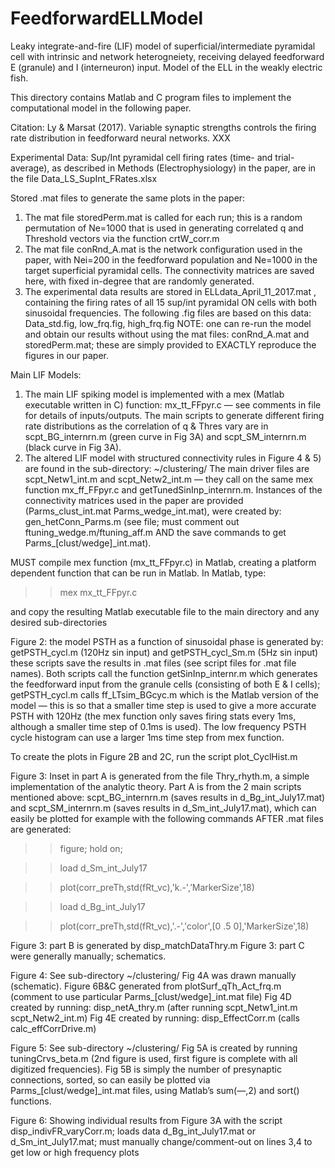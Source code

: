 # FeedforwardELLModel
Leaky integrate-and-fire (LIF) model of superficial/intermediate pyramidal cell with intrinsic and network heterogneiety, receiving delayed feedforward E (granule) and I (interneuron) input. 
Model of the ELL in the weakly electric fish.

This directory contains Matlab and C program files to implement the computational model in the following paper.

Citation: Ly & Marsat (2017). Variable synaptic strengths controls the firing rate distribution in feedforward neural networks.  XXX

Experimental Data: Sup/Int pyramidal cell firing rates (time- and trial-average), as described in Methods (Electrophysiology) in the paper, are in the file Data_LS_SupInt_FRates.xlsx

Stored .mat files to generate the same plots in the paper:
1) The mat file storedPerm.mat is called for each run; this is a random permutation of Ne=1000 that is used in generating correlated q and Threshold vectors via the function crtW_corr.m 
2) The mat file conRnd_A.mat is the network configuration used in the paper, with Nei=200 in the feedforward population and Ne=1000 in the target superficial pyramidal cells.  The connectivity matrices are saved here, with fixed in-degree that are randomly generated.
3) The experimental data results are stored in ELLdata_April_11_2017.mat , containing the firing rates of all 15 sup/int pyramidal ON cells with both sinusoidal frequencies.  The following .fig files are based on this data: Data_std.fig, low_frq.fig, high_frq.fig 
NOTE: one can re-run the model and obtain our results without using the mat files: conRnd_A.mat and storedPerm.mat; these are simply provided to EXACTLY reproduce the figures in our paper.

Main LIF Models: 
1) The main LIF spiking model is implemented with a mex (Matlab executable written in C) function: mx_tt_FFpyr.c — see comments in file for details of inputs/outputs.  The main scripts to generate different firing rate distributions as the correlation of q & Thres vary are in scpt_BG_internrn.m (green curve in Fig 3A) and scpt_SM_internrn.m (black curve in Fig 3A).  
2) The altered LIF model with structured connectivity rules in Figure 4 & 5) are found in the sub-directory: ~/clustering/ 
The main driver files are scpt_Netw1_int.m and scpt_Netw2_int.m — they call on the same mex function mx_ff_FFpyr.c and getTunedSinInp_internrn.m.   Instances of the connectivity matrices used in the paper are provided (Parms_clust_int.mat Parms_wedge_int.mat), were created by: gen_hetConn_Parms.m (see file; must comment out ftuning_wedge.m/ftuning_aff.m AND the save commands to get Parms_[clust/wedge]_int.mat).

MUST compile mex function (mx_tt_FFpyr.c) in Matlab, creating a platform dependent function that can be run in Matlab. In Matlab, type: 

>>mex mx_tt_FFpyr.c

and copy the resulting Matlab executable file to the main directory and any desired sub-directories

Figure 2: the model PSTH as a function of sinusoidal phase is generated by: getPSTH_cycl.m (120Hz sin input)  and getPSTH_cycl_Sm.m (5Hz sin input) these scripts save the results in .mat files (see script files for .mat file names).
Both scripts call the function getSinInp_internr.m which generates the feedforward input from the granule cells (consisting of both E & I cells); getPSTH_cycl.m calls ff_LTsim_BGcyc.m which is the Matlab version of the model — this is so that a smaller time step is used to give a more accurate PSTH with 120Hz (the mex function only saves firing stats every 1ms, although a smaller time step of 0.1ms is used).  The low frequency PSTH cycle histogram can use a larger 1ms time step from mex function.

To create the plots in Figure 2B and 2C, run the script plot_CyclHist.m 

Figure 3: Inset in part A is generated from the file Thry_rhyth.m, a simple implementation of the analytic theory.  Part A is from the 2 main scripts mentioned above: scpt_BG_internrn.m (saves results in d_Bg_int_July17.mat) and scpt_SM_internrn.m (saves results in d_Sm_int_July17.mat), 
which can easily be plotted for example with the following commands AFTER .mat files are generated:

>>figure; hold on;

>>load d_Sm_int_July17

>>plot(corr_preTh,std(fRt_vc),'k.-',’MarkerSize',18)

>>load d_Bg_int_July17

>>plot(corr_preTh,std(fRt_vc),'.-','color',[0 .5 0],'MarkerSize',18)

Figure 3: part B is generated by disp_matchDataThry.m
Figure 3: part C were generally manually; schematics.  

Figure 4: See sub-directory ~/clustering/ 
Fig 4A was drawn manually (schematic).  Figure 6B&C generated from plotSurf_qTh_Act_frq.m (comment to use particular Parms_[clust/wedge]_int.mat file)
Fig 4D created by running: disp_netA_thry.m (after running scpt_Netw1_int.m scpt_Netw2_int.m)
Fig 4E created by running: disp_EffectCorr.m (calls calc_effCorrDrive.m)

Figure 5: See sub-directory ~/clustering/ 
Fig 5A is created by running tuningCrvs_beta.m (2nd figure is used, first figure is complete with all digitized frequencies).
Fig 5B is simply the number of presynaptic connections, sorted, so can easily be plotted via Parms_[clust/wedge]_int.mat files, using Matlab’s sum(—,2) and sort() functions.

Figure 6: Showing individual results from Figure 3A with the script disp_indivFR_varyCorr.m; loads data d_Bg_int_July17.mat or d_Sm_int_July17.mat; must 
manually change/comment-out on lines 3,4 to get low or high frequency plots
